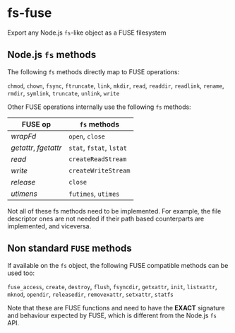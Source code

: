 # fs-fuse
Export any Node.js `fs`-like object as a FUSE filesystem

## Node.js `fs` methods

The following `fs` methods directly map to FUSE operations:

`chmod`, `chown`, `fsync`, `ftruncate`, `link`, `mkdir`, `read`, `readdir`,
`readlink`, `rename`, `rmdir`, `symlink`, `truncate`, `unlink`, `write`

Other FUSE operations internally use the following `fs` methods:

FUSE op | `fs` methods
--------|-------------
*wrapFd* | `open`, `close`
*getattr*, *fgetattr* | `stat`, `fstat`, `lstat`
*read* | `createReadStream`
*write* | `createWriteStream`
*release* | `close`
*utimens* | `futimes`, `utimes`

Not all of these fs methods need to be implemented. For example, the file
descriptor ones are not needed if their path based counterparts are implemented,
and viceversa.

## Non standard `FUSE` methods

If available on the `fs` object, the following FUSE compatible methods can be used
too:

`fuse_access`, `create`, `destroy`, `flush`, `fsyncdir`, `getxattr`, `init`,
`listxattr`, `mknod`, `opendir`, `releasedir`, `removexattr`, `setxattr`,
`statfs`

Note that these are FUSE functions and need to have the **EXACT**
signature and behaviour expected by FUSE, which is different from the Node.js `fs` API.
